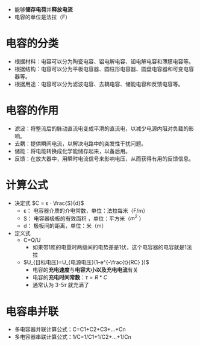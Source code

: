 - 能够**储存电荷**并**释放电流**
- 电容的单位是法拉（F）

# 电容的分类
- 根据材料：电容可以分为陶瓷电容、铝电解电容、钽电解电容和薄膜电容等。
- 根据结构：电容可以分为平板电容器、圆柱形电容器、圆盘电容器和可变电容器等。
- 根据用途：电容可以分为滤波电容、去耦电容、储能电容和反馈电容等。

# 电容的作用
- 滤波：将整流后的脉动直流电变成平滑的直流电，以减少电源内阻对负载的影响。
- 去耦：提供瞬间电流，以解决电路中的突发性干扰问题。
- 储能：将电能转换成化学能储存起来，以备后用。
- 反馈：在放大器中，用瞬时电流信号来影响电压，从而获得有用的反馈信息。

# 计算公式
- 决定式 $C = ε ⋅ \frac{S}{d}$
	- ε： 电容器介质的介电常数，单位：法拉每⽶（F/m）
	- S： 电容器极板的有效⾯积 ，单位：平⽅⽶（$m^2$ ）
	- d： 极板间的距离，单位：⽶（m）
- 定义式 
	- C=Q/U
		- 如果带1库的电量时两级间的电势差是1伏，这个电容器的电容就是1法拉
	- $U_{目标电压}=U_{电源电压}(1-e^{-\frac{t}{RC} })$
		- 电容的**充电速度**与**电容大小以及充电电流**有关
		- 电容的**充电时间常数**：$\tau=R*C$
		- 通常认为 3-5$\tau$ 就充满了
# 电容串并联
- 多电容器并联计算公式：C=C1+C2+C3+…+Cn
- 多电容器串联计算公式：1/C=1/C1+1/C2+…+1/Cn